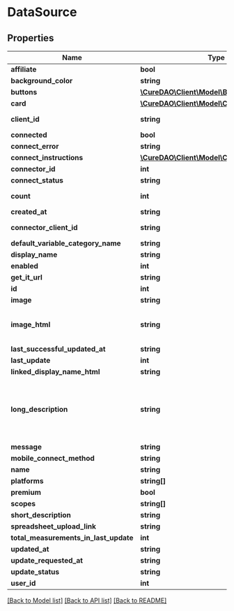 # DataSource

## Properties
Name | Type | Description | Notes
------------ | ------------- | ------------- | -------------
**affiliate** | **bool** | Ex: true | 
**background_color** | **string** | Background color HEX code that matches the icon | [optional] 
**buttons** | [**\CureDAO\Client\Model\Button[]**](Button.md) |  | [optional] 
**card** | [**\CureDAO\Client\Model\Card**](Card.md) | Card containing instructions, image, text, link and relevant import buttons | [optional] 
**client_id** | **string** | Your CureDAO client id can be obtained by creating an app at https://builder.curedao.org | [optional] 
**connected** | **bool** | True if the authenticated user has this connector enabled | [optional] 
**connect_error** | **string** | Ex: Your token is expired. Please re-connect | [optional] 
**connect_instructions** | [**\CureDAO\Client\Model\ConnectInstructions**](ConnectInstructions.md) | URL and parameters used when connecting to a service | [optional] 
**connector_id** | **int** | Ex: 8 | [optional] 
**connect_status** | **string** | Ex: CONNECTED | [optional] 
**count** | **int** | Number of measurements from this source or number of users who have measurements from this source | [optional] 
**created_at** | **string** | Ex: 2000-01-01 00:00:00 UTC ISO 8601 YYYY-MM-DDThh:mm:ss | [optional] 
**connector_client_id** | **string** | Ex: ba7d0c12432650e23b3ce924ae2d21e2ff59e7e4e28650759633700af7ed0a30 | 
**default_variable_category_name** | **string** | Ex: Foods | 
**display_name** | **string** | Ex: CureDAO | 
**enabled** | **int** | Ex: 0 | 
**get_it_url** | **string** | Ex: https://quantimo.do | 
**id** | **int** | Ex: 72 | 
**image** | **string** | Ex: https://web.quantimo.do/img/logos/curedao-logo-qm-rainbow-200-200.png | 
**image_html** | **string** | Ex: &lt;a href&#x3D;\&quot;https://quantimo.do\&quot;&gt;&lt;img id&#x3D;\&quot;curedao_image\&quot; title&#x3D;\&quot;CureDAO\&quot; src&#x3D;\&quot;https://web.quantimo.do/img/logos/curedao-logo-qm-rainbow-200-200.png\&quot; alt&#x3D;\&quot;CureDAO\&quot;&gt;&lt;/a&gt; | 
**last_successful_updated_at** | **string** | Ex: 2017-07-31 10:10:34 UTC ISO 8601 YYYY-MM-DDThh:mm:ss | [optional] 
**last_update** | **int** | Epoch timestamp of last sync | [optional] 
**linked_display_name_html** | **string** | Ex: &lt;a href&#x3D;\&quot;https://quantimo.do\&quot;&gt;CureDAO&lt;/a&gt; | 
**long_description** | **string** | Ex: CureDAO is a Chrome extension, Android app, iOS app, and web app that allows you to easily track mood, symptoms, or any outcome you want to optimize in a fraction of a second.  You can also import your data from over 30 other apps and devices like Fitbit, Rescuetime, Jawbone Up, Withings, Facebook, Github, Google Calendar, Runkeeper, MoodPanda, Slice, Google Fit, and more.  CureDAO then analyzes your data to identify which hidden factors are most likely to be influencing your mood or symptoms and their optimal daily values. | 
**message** | **string** | Ex: Got 412 new measurements on 2017-07-31 10:10:34 | [optional] 
**mobile_connect_method** | **string** | Mobile connect method: webview, cordova, google, spreadsheet, or ip | [optional] 
**name** | **string** | Ex: curedao | 
**platforms** | **string[]** | Platforms (chrome, android, ios, web) that you can connect on. | [optional] 
**premium** | **bool** | True if connection requires upgrade | [optional] 
**scopes** | **string[]** | Required connector scopes | [optional] 
**short_description** | **string** | Ex: Tracks anything | 
**spreadsheet_upload_link** | **string** | URL to POST a spreadsheet to (if available for this data source) | [optional] 
**total_measurements_in_last_update** | **int** | Number of measurements obtained during latest update | [optional] 
**updated_at** | **string** | Ex: 2017-07-31 10:10:34 UTC ISO 8601 YYYY-MM-DDThh:mm:ss | [optional] 
**update_requested_at** | **string** | Ex: 2017-07-18 05:16:31 UTC ISO 8601 YYYY-MM-DDThh:mm:ss | [optional] 
**update_status** | **string** | Ex: UPDATED | [optional] 
**user_id** | **int** | Ex: 230 | [optional] 

[[Back to Model list]](../README.md#documentation-for-models) [[Back to API list]](../README.md#documentation-for-api-endpoints) [[Back to README]](../README.md)
